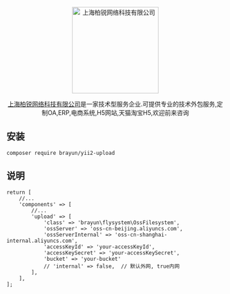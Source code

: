 <p align="center">
    <a href="https://www.brayun.com/" target="_blank">
        <img src="https://www.brayun.com/img/touch/chrome-touch-icon-192x192.png" width="200" alt="上海柏锐网络科技有限公司" />
    </a>
</p>

<p align="center">
  <a href="https://www.brayun.com">上海柏锐网络科技有限公司</a>是一家技术型服务企业.可提供专业的技术外包服务,定制OA,ERP,电商系统,H5网站,天猫淘宝H5,欢迎前来咨询
</p>


## 安装

```shell
composer require brayun/yii2-upload
```


## 说明
```
return [
    //...
    'components' => [
        //...
        'upload' => [
            'class' => 'brayun\flysystem\OssFilesystem',
            'ossServer' => 'oss-cn-beijing.aliyuncs.com',
            'ossServerInternal' => 'oss-cn-shanghai-internal.aliyuncs.com',
            'accessKeyId' => 'your-accessKeyId',
            'accessKeySecret' => 'your-accessKeySecret',
            'bucket' => 'your-bucket'
            // 'internal' => false,  // 默认外网, true内网
        ],
    ],
];
```

